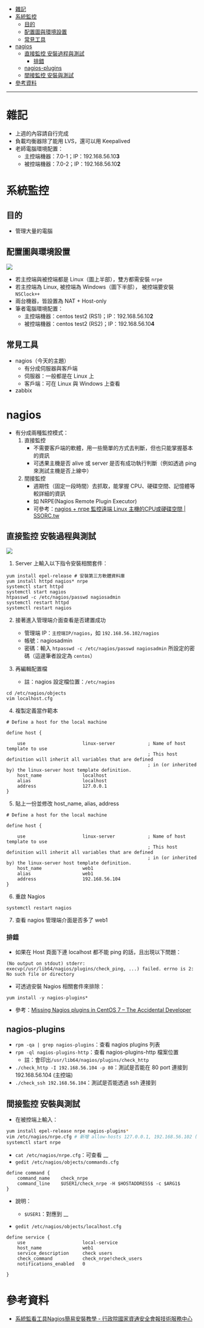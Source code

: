 - [雜記](#%E9%9B%9C%E8%A8%98)
- [系統監控](#%E7%B3%BB%E7%B5%B1%E7%9B%A3%E6%8E%A7)
  - [目的](#%E7%9B%AE%E7%9A%84)
  - [配置圖與環境設置](#%E9%85%8D%E7%BD%AE%E5%9C%96%E8%88%87%E7%92%B0%E5%A2%83%E8%A8%AD%E7%BD%AE)
  - [常見工具](#%E5%B8%B8%E8%A6%8B%E5%B7%A5%E5%85%B7)
- [nagios](#nagios)
  - [直接監控 安裝過程與測試](#%E7%9B%B4%E6%8E%A5%E7%9B%A3%E6%8E%A7-%E5%AE%89%E8%A3%9D%E9%81%8E%E7%A8%8B%E8%88%87%E6%B8%AC%E8%A9%A6)
    - [排錯](#%E6%8E%92%E9%8C%AF)
  - [nagios-plugins](#nagios-plugins)
  - [間接監控 安裝與測試](#%E9%96%93%E6%8E%A5%E7%9B%A3%E6%8E%A7-%E5%AE%89%E8%A3%9D%E8%88%87%E6%B8%AC%E8%A9%A6)
- [參考資料](#%E5%8F%83%E8%80%83%E8%B3%87%E6%96%99)

---

# 雜記
* 上週的內容請自行完成
* 負載均衡器除了能用 LVS，還可以用 Keepalived
* 老師電腦環境配置：
  * 主控端機器：7.0-1；IP：192.168.56.10**3**
  * 被控端機器：7.0-2；IP：192.168.56.10**2**

# 系統監控
## 目的
* 管理大量的電腦

## 配置圖與環境設置
![](media/W11_nagios_environment.jpg)
* 若主控端與被控端都是 Linux（圖上半部），雙方都需安裝  `nrpe`
* 若主控端為 Linux, 被控端為 Windows（圖下半部）， 被控端要安裝 `NSClock++`
* 兩台機器，皆設置為 NAT + Host-only
* 筆者電腦環境配置：
  * 主控端機器：centos test2 (RS1)；IP：192.168.56.10**2**
  * 被控端機器：centos test2 (RS2)；IP：192.168.56.10**4**

## 常見工具
* nagios（今天的主題）
  * 有分成伺服器與客戶端
  * 伺服器：一般都是在 Linux 上
  * 客戶端：可在 Linux 與 Windows 上查看
* zabbix

# nagios
* 有分成兩種監控模式：
  1. 直接監控
     * 不需要客戶端的軟體，用一些簡單的方式去判斷，但也只能掌握基本的資訊
     * 可透果主機是否 alive 或 server 是否有成功執行判斷（例如透過 ping 來測試主機是否上線中）
  2. 間接監控
     * 週期性（固定一段時間）去抓取，能掌握 CPU、硬碟空間、記憶體等較詳細的資訊
     * 如 NRPE(Nagios Remote Plugin Executor)
     * 可參考：[nagios + nrpe 監控遠端 Linux 主機的CPU或硬碟空間 | SSORC.tw](https://ssorc.tw/1122)

## 直接監控 安裝過程與測試
![](media/W11_nagios_command.jpg)

1. Server 上輸入以下指令安裝相關套件：
```
yum install epel-release # 安裝第三方軟體資料庫
yum install httpd nagios* nrpe
systemctl start httpd
systemctl start nagios
htpasswd -c /etc/nagios/passwd nagiosadmin
systemctl restart httpd
systemctl restart nagios
```

2. 接著進入管理端介面查看是否建置成功
   * 管理端 IP：`主控端IP/nagios`，如 `192.168.56.102/nagios`
   * 帳號：nagiosadmin
   * 密碼：輸入 `htpasswd -c /etc/nagios/passwd nagiosadmin` 所設定的密碼（這邊筆者設定為 `centos`）

3. 再編輯配置檔
   * 註：nagios 設定檔位置：`/etc/nagios`
```
cd /etc/nagios/objects
vim localhost.cfg
```

4. 複製定義當作範本
```
# Define a host for the local machine

define host {

    use                     linux-server            ; Name of host template to use
                                                    ; This host definition will inherit all variables that are defined
                                                    ; in (or inherited by) the linux-server host template definition.
    host_name               localhost
    alias                   localhost
    address                 127.0.0.1
}
```

5. 貼上一份並修改 host_name, alias, address
```
# Define a host for the local machine

define host {

    use                     linux-server            ; Name of host template to use
                                                    ; This host definition will inherit all variables that are defined
                                                    ; in (or inherited by) the linux-server host template definition.
    host_name               web1
    alias                   web1
    address                 192.168.56.104
}
```

6. 重啟 Nagios
```
systemctl restart nagios
```

7. 查看 nagios 管理端介面是否多了 web1

### 排錯
* 如果在 Host 頁面下連 localhost 都不能 ping 的話，且出現以下問題：
```
(No output on stdout) stderr: execvp(/usr/lib64/nagios/plugins/check_ping, ...) failed. errno is 2: No such file or directory
```
* 可透過安裝 Nagios 相關套件來排除：
```
yum install -y nagios-plugins*
```
* 參考：[Missing Nagios plugins in CentOS 7 – The Accidental Developer](https://osric.com/chris/accidental-developer/2016/12/missing-nagios-plugins-in-centos-7/)

## nagios-plugins
* `rpm -qa | grep nagios-plugins`：查看 nagios plugins 列表
* `rpm -ql nagios-plugins-http`：查看 nagios-plugins-http 檔案位置
  * 註：會印出`/usr/lib64/nagios/plugins/check_http`
* `./check_http -I 192.168.56.104 -p 80`：測試是否能在 80 port 連接到 192.168.56.104 (主控端)
* `./check_ssh 192.168.56.104`：測試是否能透過 ssh 連接到


## 間接監控 安裝與測試
* 在被控端上輸入：
```sh
yum install epel-release nrpe nagios-plugins*
vim /etc/nagios/nrpe.cfg # 新增 allow-hosts 127.0.0.1, 192.168.56.102 (主控端 IP)
systemctl start nrpe
```
* `cat /etc/nagios/nrpe.cfg`：可查看 __
* `gedit /etc/nagios/objects/commands.cfg`
```
define command {
    command_name    check_nrpe
    command_line    $USER1/check_nrpe -H $HOSTADDRESS$ -c $ARG1$
}
```
* 說明：
  * `$USER1`：對應到 __

* `gedit /etc/nagios/objects/localhost.cfg`
```
define service {
    use                     local-service
    host_name               web1
    service_description     check users
    check_command           check_nrpe!check_users
    notifications_enabled   0

}
```

# 參考資料
* [系統監看工具Nagios簡易安裝教學 - 行政院國家資通安全會報技術服務中心](http://www.nccst.nat.gov.tw/ArticlesDetail?lang=zh&seq=1106)